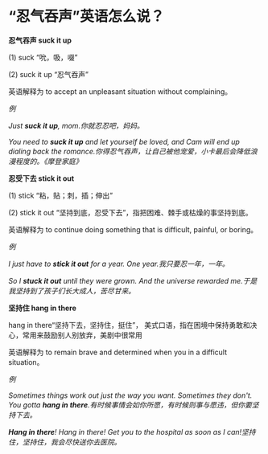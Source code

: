 # “忍气吞声”英语怎么说？

**忍气吞声 suck it up**

(1) suck “吮，吸，啜”

(2) suck it up “忍气吞声”

英语解释为 to accept an unpleasant situation without complaining。

_例_

_Just **suck it up**, mom.你就忍忍吧，妈妈。_

_You need to **suck it up** and let yourself be loved, and Cam will end up dialing back the romance.你得忍气吞声，让自己被他宠爱，小卡最后会降低浪漫程度的。《摩登家庭》_

**忍受下去 stick it out**

(1) stick “粘，贴；刺，插；伸出”

(2) stick it out “坚持到底，忍受下去”，指把困难、棘手或枯燥的事坚持到底。

英语解释为 to continue doing something that is difficult, painful, or boring。

_例_

_I just have to **stick it out** for a year. One year.我只要忍一年，一年。_

_So I **stuck it out** until they were grown. And the universe rewarded me.于是我坚持到了孩子们长大成人，苦尽甘来。_

**坚持住 hang in there**

hang in there“坚持下去，坚持住，挺住”， 美式口语，指在困境中保持勇敢和决心，常用来鼓励别人别放弃，美剧中很常用

英语解释为 to remain brave and determined when you in a difficult situation。

_例_

_Sometimes things work out just the way you want. Sometimes they don't. You gotta **hang in there**.有时候事情会如你所愿，有时候则事与愿违，但你要坚持下去。_

_**Hang in there**! Hang in there! Get you to the hospital as soon as I can!坚持住，坚持住，我会尽快送你去医院。_
